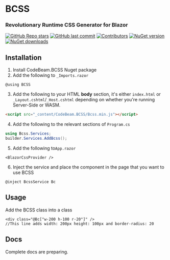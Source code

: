 # BCSS
### Revolutionary Runtime CSS Generator for Blazor

[![GitHub Repo stars](https://img.shields.io/github/stars/codebeamorg/bcss?color=594ae2&style=flat-square&logo=github)](https://github.com/codebeamorg/bcss/stargazers)
[![GitHub last commit](https://img.shields.io/github/last-commit/codebeamorg/bcss?color=594ae2&style=flat-square&logo=github)](https://github.com/codebeamorg/bcss)
[![Contributors](https://img.shields.io/github/contributors/codebeamorg/bcss?color=594ae2&style=flat-square&logo=github)](https://github.com/codebeamorg/bcss/graphs/contributors)
[![NuGet version](https://img.shields.io/nuget/v/CodeBeam.bcss?color=ff4081&label=nuget%20version&logo=nuget&style=flat-square)](https://www.nuget.org/packages/CodeBeam.bcss)
[![NuGet downloads](https://img.shields.io/nuget/dt/CodeBeam.bcss?color=ff4081&label=nuget%20downloads&logo=nuget&style=flat-square)](https://www.nuget.org/packages/CodeBeam.bcss)

## Installation
1. Install CodeBeam.BCSS Nuget package
2. Add the following to `_Imports.razor`
```razor
@using BCSS
```
3. Add the following to your HTML **body** section, it's either `index.html` or `_Layout.cshtml`/`_Host.cshtml` depending on whether you're running Server-Side or WASM.
```html
<script src="_content/CodeBeam.BCSS/Bcss.min.js"></script>
```
4. Add the following to the relevant sections of `Program.cs`
```c#
using Bcss.Services;
builder.Services.AddBcss();
```
5. Add the following to`App.razor`
```razor
<BlazorCssProvider />
```
6. Inject the service and place the component in the page that you want to use BCSS
```razor
@inject BcssService Bc
```

## Usage
Add the BCSS class into a class
```razor
<div class="@Bc["w-200 h-100 r-20"]" />
//This line adds width: 200px height: 100px and border-radius: 20
```
## Docs
Complete docs are preparing.
